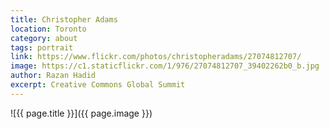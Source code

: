 ```yaml
---
title: Christopher Adams
location: Toronto
category: about
tags: portrait
link: https://www.flickr.com/photos/christopheradams/27074812707/
image: https://c1.staticflickr.com/1/976/27074812707_39402262b0_b.jpg
author: Razan Hadid
excerpt: Creative Commons Global Summit
---
```


![{{ page.title }}]({{ page.image }})
